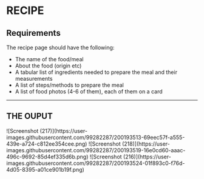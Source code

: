 # RECIPE

<h2>Requirements</h2>
<p>The recipe page should have the following:</p>
<ul>
<li>The name of the food/meal</li>
<li>About the food (origin etc)</li>
<li>A tabular list of ingredients needed to prepare the meal and their measurements</li>
<li>A list of steps/methods to prepare the meal</li>
<li>A list of food photos (4-6 of them), each of them on a card</li>
</ul>
<hr>
<h2>THE OUPUT</h2>
![Screenshot (217)](https://user-images.githubusercontent.com/99282287/200193513-69eec57f-a555-439e-a724-c812ee354cee.png)
![Screenshot (218)](https://user-images.githubusercontent.com/99282287/200193519-16e0cd60-aaac-496c-9692-85d4ef335d6b.png)
![Screenshot (216)](https://user-images.githubusercontent.com/99282287/200193524-01f893c0-f76d-4d05-8395-a01ce901b19f.png)
